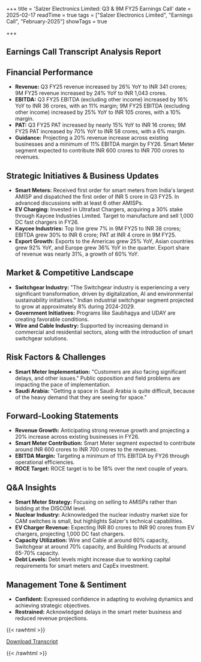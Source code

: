 +++
title = 'Salzer Electronics Limited: Q3 & 9M FY25 Earnings Call'
date = 2025-02-17
readTime = true
tags = ["Salzer Electronics Limited", "Earnings Call", "February-2025"]
showTags = true

+++



## Earnings Call Transcript Analysis Report
## Financial Performance

*   **Revenue:** Q3 FY25 revenue increased by 26% YoY to INR 341 crores; 9M FY25 revenue increased by 24% YoY to INR 1,043 crores.
*   **EBITDA:** Q3 FY25 EBITDA (excluding other income) increased by 16% YoY to INR 36 crores, with an 11% margin; 9M FY25 EBITDA (excluding other income) increased by 25% YoY to INR 105 crores, with a 10% margin.
*   **PAT:** Q3 FY25 PAT increased by nearly 15% YoY to INR 16 crores; 9M FY25 PAT increased by 70% YoY to INR 58 crores, with a 6% margin.
*   **Guidance:** Projecting a 20% revenue increase across existing businesses and a minimum of 11% EBITDA margin by FY26. Smart Meter segment expected to contribute INR 600 crores to INR 700 crores to revenues.

## Strategic Initiatives & Business Updates

*   **Smart Meters:** Received first order for smart meters from India's largest AMISP and dispatched the first order of INR 5 crore in Q3 FY25. In advanced discussions with at least 6 other AMISPs.
*   **EV Charging:** Invested in Ultrafast Chargers, acquiring a 30% stake through Kaycee Industries Limited. Target to manufacture and sell 1,000 DC fast chargers in FY26.
*   **Kaycee Industries:** Top line grew 7% in 9M FY25 to INR 38 crores; EBITDA grew 30% to INR 6 crore; PAT at INR 4 crore in 9M FY25.
*   **Export Growth:** Exports to the Americas grew 25% YoY, Asian countries grew 92% YoY, and Europe grew 36% YoY in the quarter. Export share of revenue was nearly 31%, a growth of 60% YoY.

## Market & Competitive Landscape

*   **Switchgear Industry:** "The Switchgear industry is experiencing a very significant transformation, driven by digitalization, AI and environmental sustainability initiatives." Indian industrial switchgear segment projected to grow at approximately 8% during 2024-2029.
*   **Government Initiatives:** Programs like Saubhagya and UDAY are creating favorable conditions.
*   **Wire and Cable Industry:** Supported by increasing demand in commercial and residential sectors, along with the introduction of smart switchgear solutions.

## Risk Factors & Challenges

*   **Smart Meter Implementation:** "Customers are also facing significant delays, and other issues." Public opposition and field problems are impacting the pace of implementation.
*   **Saudi Arabia:** "Getting a space in Saudi Arabia is quite difficult, because of the heavy demand that they are seeing for space."

## Forward-Looking Statements

*   **Revenue Growth:** Anticipating strong revenue growth and projecting a 20% increase across existing businesses in FY26.
*   **Smart Meter Contribution:** Smart Meter segment expected to contribute around INR 600 crores to INR 700 crores to the revenues.
*   **EBITDA Margin:** Targeting a minimum of 11% EBITDA by FY26 through operational efficiencies.
*   **ROCE Target:** ROCE target is to be 18% over the next couple of years.

## Q&A Insights

*   **Smart Meter Strategy:** Focusing on selling to AMISPs rather than bidding at the DISCOM level.
*   **Nuclear Industry:** Acknowledged the nuclear industry market size for CAM switches is small, but highlights Salzer's technical capabilities.
*   **EV Charger Revenue:** Expecting INR 80 crores to INR 90 crores from EV chargers, projecting 1,000 DC fast chargers.
*   **Capacity Utilization:** Wire and Cable at around 60% capacity, Switchgear at around 70% capacity, and Building Products at around 65-70% capacity.
*   **Debt Levels:** Debt levels might increase due to working capital requirements for smart meters and CapEx investment.

## Management Tone & Sentiment

*   **Confident:** Expressed confidence in adapting to evolving dynamics and achieving strategic objectives.
*   **Restrained:** Acknowledged delays in the smart meter business and reduced revenue projections.




{{< rawhtml >}}

<div class="button-container">    
    <a href="https://www.bseindia.com/xml-data/corpfiling/AttachHis/ee7ca2f2-4e07-46b5-bdb1-b8411380437a.pdf" target="_blank" class="report-button">
      <i class="fas fa-file-pdf"></i> Download Transcript
    </a>
</div>
    
{{< /rawhtml >}}

